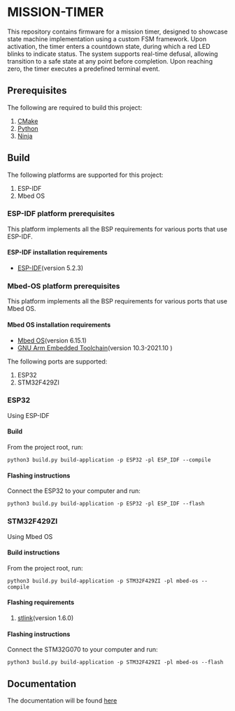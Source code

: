 # MISSION-TIMER
This repository contains firmware for a mission timer, 
designed to showcase state machine implementation using a custom FSM framework. 
Upon activation, the timer enters a countdown state, during which a red LED blinks to 
indicate status. The system supports real-time defusal, allowing transition to a safe state 
at any point before completion. Upon reaching zero, the timer executes a predefined terminal 
event.

## Prerequisites
The following are required to build this project:
1. [CMake](https://cmake.org/download/)
2. [Python](https://www.python.org/downloads/)
3. [Ninja](https://github.com/ninja-build/ninja)

## Build
The following platforms are supported for this project:
1. ESP-IDF
2. Mbed OS


### ESP-IDF platform prerequisites
This platform implements all the BSP requirements for various ports that use ESP-IDF.
#### ESP-IDF installation requirements
* [ESP-IDF](https://docs.espressif.com/projects/esp-idf/en/stable/esp32/get-started/index.html)(version 5.2.3)

### Mbed-OS platform prerequisites
This platform implements all the BSP requirements for various ports that use Mbed OS.
#### Mbed OS installation requirements
* [Mbed OS](https://os.mbed.com/docs/mbed-os/v6.16/build-tools/install-and-set-up.html)(version 6.15.1)
* [GNU Arm Embedded Toolchain](https://developer.arm.com/downloads/-/gnu-rm)(version 10.3-2021.10 )

The following ports are supported:
1. ESP32
2. STM32F429ZI

### ESP32
Using ESP-IDF
#### Build
From the project root, run:

``
python3 build.py build-application -p ESP32 -pl ESP_IDF --compile
``

#### Flashing instructions
Connect the ESP32 to your computer and run:

``
python3 build.py build-application -p ESP32 -pl ESP_IDF --flash
``

### STM32F429ZI
Using Mbed OS
#### Build instructions
From the project root, run:

``
python3 build.py build-application -p STM32F429ZI -pl mbed-os --compile
``

#### Flashing requirements
1. [stlink](https://github.com/stlink-org/stlink)(version 1.6.0)
#### Flashing instructions
Connect the STM32G070 to your computer and run:

``
python3 build.py build-application -p STM32F429ZI -pl mbed-os --flash 
``

## Documentation
The documentation will be found [here](https://example.com/)


